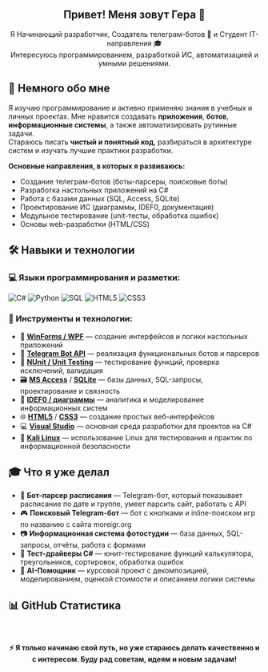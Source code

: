 <h2 align="center">Привет! Меня зовут Гера 👋</h2>

<p align="center">
  Я Начинающий разработчик, Создатель телеграм-ботов 🤖 и Студент IT-направления 🎓<br>
  Интересуюсь программированием, разработкой ИС, автоматизацией и умными решениями.
</p>

## 🧠 Немного обо мне

Я изучаю программирование и активно применяю знания в учебных и личных проектах. Мне нравится создавать **приложения**, **ботов**, **информационные системы**, а также автоматизировать рутинные задачи.  
Стараюсь писать **чистый и понятный код**, разбираться в архитектуре систем и изучать лучшие практики разработки.

**Основные направления, в которых я развиваюсь:**
- Создание телеграм-ботов (боты-парсеры, поисковые боты)
- Разработка настольных приложений на C#
- Работа с базами данных (SQL, Access, SQLite)
- Проектирование ИС (диаграммы, IDEF0, документация)
- Модульное тестирование (unit-тесты, обработка ошибок)
- Основы web-разработки (HTML/CSS)

## 🛠 Навыки и технологии

### 💻 Языки программирования и разметки:
![C#](https://img.shields.io/badge/C%23-239120?style=flat&logo=csharp&logoColor=white)
![Python](https://img.shields.io/badge/Python-3776AB?style=flat&logo=python&logoColor=white)
![SQL](https://img.shields.io/badge/SQL-005C84?style=flat&logo=sqlite&logoColor=white)
![HTML5](https://img.shields.io/badge/HTML5-E34F26?style=flat&logo=html5&logoColor=white)
![CSS3](https://img.shields.io/badge/CSS3-1572B6?style=flat&logo=css3&logoColor=white)

### 🧰 Инструменты и технологии:

- 🧩 [**WinForms / WPF**](https://learn.microsoft.com/en-us/dotnet/desktop/winforms/) — создание интерфейсов и логики настольных приложений  
- 🐍 [**Telegram Bot API**](https://core.telegram.org/bots/api) — реализация функциональных ботов и парсеров  
- 🧪 [**NUnit / Unit Testing**](https://nunit.org/) — тестирование функций, проверка исключений, валидация  
- 🗃 [**MS Access**](https://www.microsoft.com/en-us/microsoft-365/access) / [**SQLite**](https://www.sqlite.org/index.html) — базы данных, SQL-запросы, проектирование и связность  
- 📐 [**IDEF0 / диаграммы**](https://en.wikipedia.org/wiki/IDEF0) — аналитика и моделирование информационных систем  
- 🌐 [**HTML5**](https://developer.mozilla.org/en-US/docs/Web/HTML) / [**CSS3**](https://developer.mozilla.org/en-US/docs/Web/CSS) — создание простых веб-интерфейсов  
- 💻 [**Visual Studio**](https://visualstudio.microsoft.com/) — основная среда разработки для проектов на C#  
- 🐧 [**Kali Linux**](https://www.kali.org/) — использование Linux для тестирования и практик по информационной безопасности  


## 🎓 Что я уже делал

- 📅 **Бот-парсер расписания** — Telegram-бот, который показывает расписание по дате и группе, умеет парсить сайт, работать с API
- 🎮 **Поисковый Telegram-бот** — бот с кнопками и inline-поиском игр по названию с сайта moreigr.org
- 📷 **Информационная система фотостудии** — база данных, SQL-запросы, отчёты, работа с формами
- 🔬 **Тест-драйверы C#** — юнит-тестирование функций калькулятора, треугольников, сортировок, обработка ошибок
- 🧠 **AI-Помощник** — курсовой проект с декомпозицией, моделированием, оценкой стоимости и описанием логики системы


## 📊 GitHub Статистика

<div id="stat" align="center">
    <img src="https://github-profile-summary-cards.vercel.app/api/cards/profile-details?username=begin79&theme=github_dark" alt=""/>
    <img src="https://github-profile-summary-cards.vercel.app/api/cards/most-commit-language?username=begin79&theme=github_dark" alt=""/>
     <img src="https://github-profile-summary-cards.vercel.app/api/cards/stats?username=begin79&theme=github_dark" alt=""/>
</div>


<h4 align="center">⚡ Я только начинаю свой путь, но уже стараюсь делать качественно и с интересом. Буду рад советам, идеям и новым задачам!</h4>
